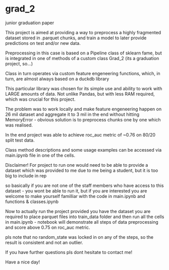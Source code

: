 # grad_2
junior graduation paper

This project is aimed at providing a way to preprocess a highly fragmented dataset stored in .parquet chunks, and train a model to later provide predictions on test and/or new data.

Preprocessing in this case is based on a Pipeline class of sklearn fame, but is integrated in one of 
methods of a custom class Grad_2 (its a graduation project, so...)

Class in turn operates via custom feature engeneering functions, which, in turn, are almost always based on a duckdb library

This particular library was chosen for its simple use and ability to work with LARGE amounts of data. Not unlike Pandas, but with less RAM required, 
which was crucial for this project.

The problem was to work locally and make feature engeneering happen on 26 mil dataset and aggregate it to 3 mil in the end without 
hitting MemoryError - obvious solution is to preprocess chunks one by one which was realised.

In the end project was able to achieve roc_auc metric of ~0.76 on 80/20 split test data. 

Class method descriptions and some usage examples can be accessed via main.ipynb file in one of the cells.

Disclaimer!
For project to run one would need to be able to provide a dataset which was provided to me due to me being a student, but it 
is too big to include in rep

so basically if you are not one of the staff members who have access to this dataset - you wont be able to run it, but 
if you are interested you are welcome to make yourself familliar with the code in main.ipynb and functions & classes.ipynb

Now to actually run the project provided you have the dataset you are required to place parquet files into train_data folder and 
then run all the cells in main.ipynb - notebook will demonstrate all steps of data preprocessing and score above 0.75 on roc_auc metric.

pls note that no random_state was locked in on any of the steps, so the result is consistent and not an outlier.

If you have further questions pls dont hesitate to contact me!

Have a nice day!
